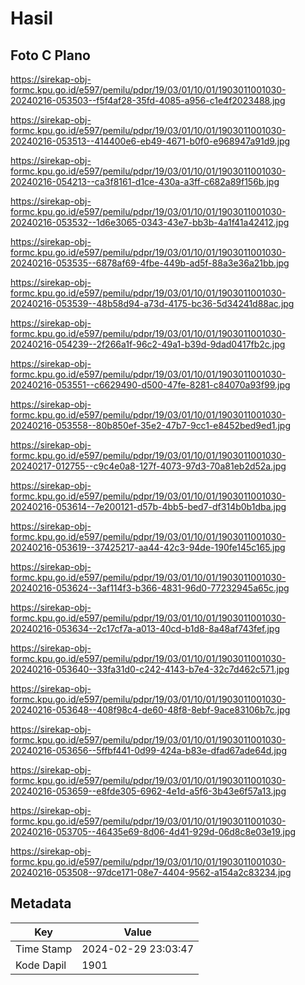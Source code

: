 # Hasil

## Foto C Plano

https://sirekap-obj-formc.kpu.go.id/e597/pemilu/pdpr/19/03/01/10/01/1903011001030-20240216-053503--f5f4af28-35fd-4085-a956-c1e4f2023488.jpg

https://sirekap-obj-formc.kpu.go.id/e597/pemilu/pdpr/19/03/01/10/01/1903011001030-20240216-053513--414400e6-eb49-4671-b0f0-e968947a91d9.jpg

https://sirekap-obj-formc.kpu.go.id/e597/pemilu/pdpr/19/03/01/10/01/1903011001030-20240216-054213--ca3f8161-d1ce-430a-a3ff-c682a89f156b.jpg

https://sirekap-obj-formc.kpu.go.id/e597/pemilu/pdpr/19/03/01/10/01/1903011001030-20240216-053532--1d6e3065-0343-43e7-bb3b-4a1f41a42412.jpg

https://sirekap-obj-formc.kpu.go.id/e597/pemilu/pdpr/19/03/01/10/01/1903011001030-20240216-053535--6878af69-4fbe-449b-ad5f-88a3e36a21bb.jpg

https://sirekap-obj-formc.kpu.go.id/e597/pemilu/pdpr/19/03/01/10/01/1903011001030-20240216-053539--48b58d94-a73d-4175-bc36-5d34241d88ac.jpg

https://sirekap-obj-formc.kpu.go.id/e597/pemilu/pdpr/19/03/01/10/01/1903011001030-20240216-054239--2f266a1f-96c2-49a1-b39d-9dad0417fb2c.jpg

https://sirekap-obj-formc.kpu.go.id/e597/pemilu/pdpr/19/03/01/10/01/1903011001030-20240216-053551--c6629490-d500-47fe-8281-c84070a93f99.jpg

https://sirekap-obj-formc.kpu.go.id/e597/pemilu/pdpr/19/03/01/10/01/1903011001030-20240216-053558--80b850ef-35e2-47b7-9cc1-e8452bed9ed1.jpg

https://sirekap-obj-formc.kpu.go.id/e597/pemilu/pdpr/19/03/01/10/01/1903011001030-20240217-012755--c9c4e0a8-127f-4073-97d3-70a81eb2d52a.jpg

https://sirekap-obj-formc.kpu.go.id/e597/pemilu/pdpr/19/03/01/10/01/1903011001030-20240216-053614--7e200121-d57b-4bb5-bed7-df314b0b1dba.jpg

https://sirekap-obj-formc.kpu.go.id/e597/pemilu/pdpr/19/03/01/10/01/1903011001030-20240216-053619--37425217-aa44-42c3-94de-190fe145c165.jpg

https://sirekap-obj-formc.kpu.go.id/e597/pemilu/pdpr/19/03/01/10/01/1903011001030-20240216-053624--3af114f3-b366-4831-96d0-77232945a65c.jpg

https://sirekap-obj-formc.kpu.go.id/e597/pemilu/pdpr/19/03/01/10/01/1903011001030-20240216-053634--2c17cf7a-a013-40cd-b1d8-8a48af743fef.jpg

https://sirekap-obj-formc.kpu.go.id/e597/pemilu/pdpr/19/03/01/10/01/1903011001030-20240216-053640--33fa31d0-c242-4143-b7e4-32c7d462c571.jpg

https://sirekap-obj-formc.kpu.go.id/e597/pemilu/pdpr/19/03/01/10/01/1903011001030-20240216-053648--408f98c4-de60-48f8-8ebf-9ace83106b7c.jpg

https://sirekap-obj-formc.kpu.go.id/e597/pemilu/pdpr/19/03/01/10/01/1903011001030-20240216-053656--5ffbf441-0d99-424a-b83e-dfad67ade64d.jpg

https://sirekap-obj-formc.kpu.go.id/e597/pemilu/pdpr/19/03/01/10/01/1903011001030-20240216-053659--e8fde305-6962-4e1d-a5f6-3b43e6f57a13.jpg

https://sirekap-obj-formc.kpu.go.id/e597/pemilu/pdpr/19/03/01/10/01/1903011001030-20240216-053705--46435e69-8d06-4d41-929d-06d8c8e03e19.jpg

https://sirekap-obj-formc.kpu.go.id/e597/pemilu/pdpr/19/03/01/10/01/1903011001030-20240216-053508--97dce171-08e7-4404-9562-a154a2c83234.jpg


## Metadata

| Key        | Value               |
| ---------- | ------------------- |
| Time Stamp | 2024-02-29 23:03:47 |
| Kode Dapil | 1901                |



